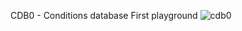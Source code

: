 CDB0 - Conditions database
First playground
![cdb0](https://github.com/ursl/mu3eanca/assets/5073648/7482b353-052a-479b-a34e-a841c05e537a)
